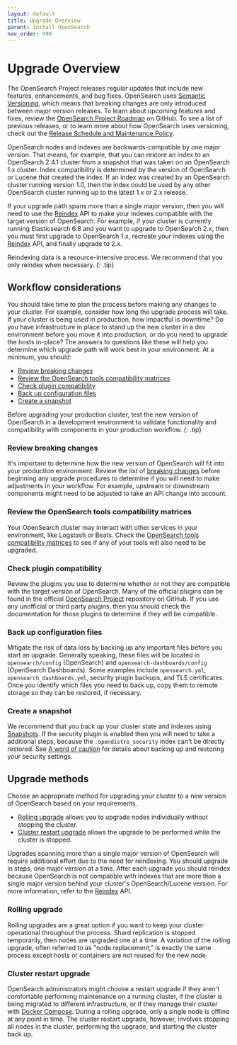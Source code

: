 ```yaml
---
layout: default
title: Upgrade Overview
parent: Install OpenSearch
nav_order: 999
---
```


# Upgrade Overview

The OpenSearch Project releases regular updates that include new features, enhancements, and bug fixes. OpenSearch uses [Semantic Versioning](https://semver.org/), which means that breaking changes are only introduced between major version releases. To learn about upcoming features and fixes, review the [OpenSearch Project Roadmap](https://github.com/orgs/opensearch-project/projects/1) on GitHub. To see a list of previous releases, or to learn more about how OpenSearch uses versioning, check out the [Release Schedule and Maintenance Policy]({{site.url}}/releases.html).

OpenSearch nodes and indexes are backwards-compatible by one major version. That means, for example, that you can restore an index to an OpenSearch 2.4.1 cluster from a snapshot that was taken on an OpenSearch 1.x cluster. Index compatibility is determined by the version of OpenSearch or Lucene that created the index. If an index was created by an OpenSearch cluster running version 1.0, then the index could be used by any other OpenSearch cluster running up to the latest 1.x or 2.x release.

If your upgrade path spans more than a single major version, then you will need to use the [Reindex]({{site.url}}{{site.baseurl}}/api-reference/document-apis/reindex/) API to make your indexes compatible with the target version of OpenSearch. For example, if your cluster is currently running Elasticsearch 6.8 and you want to upgrade to OpenSearch 2.x, then you must first upgrade to OpenSearch 1.x, recreate your indexes using the [Reindex]({{site.url}}{{site.baseurl}}/api-reference/document-apis/reindex/) API, and finally upgrade to 2.x.

Reindexing data is a resource-intensive process. We recommend that you only reindex when necessary.
{: .tip}

## Workflow considerations

You should take time to plan the process before making any changes to your cluster. For example, consider how long the upgrade process will take. If your cluster is being used in production, how impactful is downtime? Do you have infrastructure in place to stand up the new cluster in a dev environment before you move it into production, or do you need to upgrade the hosts in-place? The answers to questions like these will help you determine which upgrade path will work best in your environment. At a minimum, you should:

- [Review breaking changes](#review-breaking-changes)
- [Review the OpenSearch tools compatibility matrices](#review-the-opensearch-tools-compatibility-matrices)
- [Check plugin compatibility](#check-plugin-compatibility)
- [Back up configuration files](#back-up-configuration-files)
- [Create a snapshot](#create-a-snapshot)

Before upgrading your production cluster, test the new version of OpenSearch in a development environment to validate functionality and compatibility with components in your production workflow.
{: .tip}

### Review breaking changes

It's important to determine how the new version of OpenSearch will fit into your production environment. Review the list of [breaking changes]({{site.url}}{{site.baseurl}}/breaking-changes/) before beginning any upgrade procedures to determine if you will need to make adjustments in your workflow. For example, upstream or downstream components might need to be adjusted to take an API change into account.

### Review the OpenSearch tools compatibility matrices

Your OpenSearch cluster may interact with other services in your environment, like Logstash or Beats. Check the [OpenSearch tools compatibility matrices]({{site.url}}{{site.baseurl}}/tools/index/#compatibility-matrices) to see if any of your tools will also need to be upgraded.

### Check plugin compatibility

Review the plugins you use to determine whether or not they are compatible with the target version of OpenSearch. Many of the official plugins can be found in the official [OpenSearch Project](https://github.com/opensearch-project) repository on GitHub. If you use any unofficial or third party plugins, then you should check the documentation for those plugins to determine if they will be compatible.

### Back up configuration files

Mitigate the risk of data loss by backing up any important files before you start an upgrade. Generally speaking, these files will be located in `opensearch/config` (OpenSearch) and `opensearch-dashboards/config` (OpenSearch Dashboards). Some examples include `opensearch.yml`, `opensearch_dashboards.yml`, security plugin backups, and TLS certificates. Once you identify which files you need to back up, copy them to remote storage so they can be restored, if necessary.

### Create a snapshot

We recommend that you back up your cluster state and indexes using [Snapshots]({{site.url}}{{site.baseurl}}/opensearch/snapshots/index/). If the security plugin is enabled then you will need to take a additional steps, because the `.opendistro_security` index can't be directly restored. See [A word of caution]({{site.url}}{{site.baseurl}}/security-plugin/configuration/security-admin/#a-word-of-caution) for details about backing up and restoring your security settings.

## Upgrade methods

Choose an appropriate method for upgrading your cluster to a new version of OpenSearch based on your requirements.

- [Rolling upgrade](#rolling-upgrade) allows you to upgrade nodes individually without stopping the cluster.
- [Cluster restart upgrade](#cluster-restart-upgrade) allows the upgrade to be performed while the cluster is stopped.

Upgrades spanning more than a single major version of OpenSearch will require additional effort due to the need for reindexing. You should upgrade in steps, one major version at a time. After each upgrade you should reindex because OpenSearch is not compatible with indexes that are more than a single major version behind your cluster's OpenSearch/Lucene version. For more information, refer to the [Reindex]({{site.url}}{{site.baseurl}}/api-reference/document-apis/reindex/) API.

### Rolling upgrade

Rolling upgrades are a great option if you want to keep your cluster operational throughout the process. Shard replication is stopped temporarily, then nodes are upgraded one at a time. A variation of the rolling upgrade, often referred to as "node replacement," is exactly the same process except hosts or containers are not reused for the new node.

### Cluster restart upgrade

OpenSearch administrators might choose a restart upgrade if they aren't comfortable performing maintenance on a running cluster, if the cluster is being migrated to different infrastructure, or if they manage their cluster with [Docker Compose](https://github.com/docker/compose). During a rolling upgrade, only a single node is offline at any point in time. The cluster restart upgrade, however, involves stopping all nodes in the cluster, performing the upgrade, and starting the cluster back up.